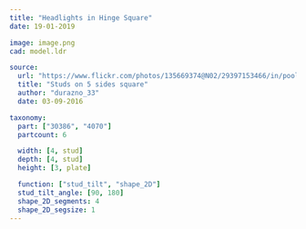 ```yaml
---
title: "Headlights in Hinge Square"
date: 19-01-2019

image: image.png
cad: model.ldr

source:
  url: "https://www.flickr.com/photos/135669374@N02/29397153466/in/pool-788191@N24/"
  title: "Studs on 5 sides square"
  author: "durazno_33"
  date: 03-09-2016

taxonomy:
  part: ["30386", "4070"]
  partcount: 6

  width: [4, stud]
  depth: [4, stud]
  height: [3, plate]

  function: ["stud_tilt", "shape_2D"]
  stud_tilt_angle: [90, 180]
  shape_2D_segments: 4
  shape_2D_segsize: 1
---
```

